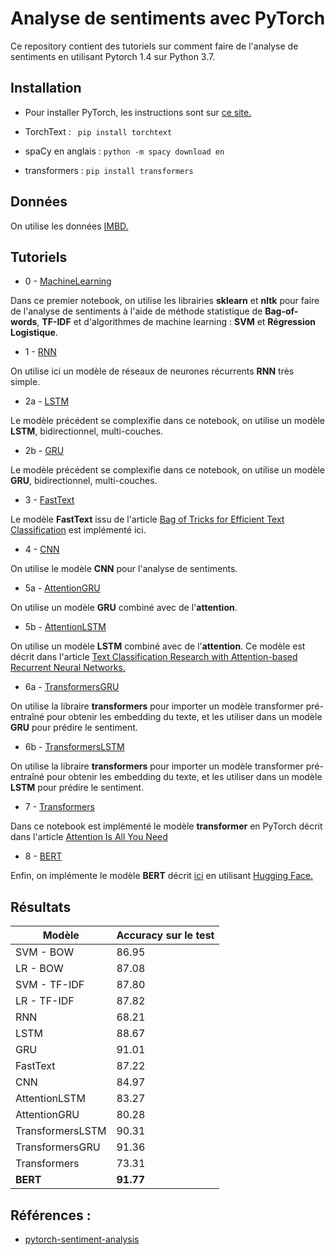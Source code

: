 # Analyse de sentiments avec PyTorch

Ce repository contient des tutoriels sur comment faire de l'analyse de sentiments en utilisant Pytorch 1.4 sur Python 3.7. 

## Installation 

 - Pour installer PyTorch, les instructions sont sur [ce site.](https://pytorch.org/get-started/locally/) 

 - TorchText : ` pip install torchtext`
 
 - spaCy en anglais : `python -m spacy download en`
 
 - transformers : `pip install transformers`
## Données

On utilise les données [IMBD.](https://ai.stanford.edu/~amaas/data/sentiment/)
## Tutoriels

 - 0 - [MachineLearning](https://github.com/aminaghoul/sentiment-analysis/blob/master/0-MachineLearning.ipynb) 
 
 Dans ce premier notebook, on utilise les librairies **sklearn** et **nltk** pour faire de l'analyse de sentiments à l'aide de méthode statistique de **Bag-of-words**, **TF-IDF** et d'algorithmes de machine learning : **SVM** et **Régression Logistique**.

 - 1 - [RNN](https://github.com/aminaghoul/sentiment-analysis/blob/master/1_RNN_Simple.ipynb)

On utilise ici un modèle de réseaux de neurones récurrents **RNN** très simple.

 - 2a - [LSTM](https://github.com/aminaghoul/sentiment-analysis/blob/master/2a_LSTM.ipynb)
 
 Le modèle précédent se complexifie dans ce notebook, on utilise un modèle **LSTM**, bidirectionnel, multi-couches. 
 
 - 2b - [GRU](https://github.com/aminaghoul/sentiment-analysis/blob/master/2b_GRU.ipynb)
 
 Le modèle précédent se complexifie dans ce notebook, on utilise un modèle **GRU**, bidirectionnel, multi-couches. 
 
 - 3 - [FastText](https://github.com/aminaghoul/sentiment-analysis/blob/master/3-FastText.ipynb)

Le modèle **FastText** issu de l'article [Bag of Tricks for Efficient Text Classification](https://arxiv.org/abs/1607.01759) est implémenté ici.

 - 4 - [CNN](https://github.com/aminaghoul/sentiment-analysis/blob/master/4-CNN.ipynb) 
 
On utilise le modèle **CNN** pour l'analyse de sentiments.
 
 - 5a - [AttentionGRU](https://github.com/aminaghoul/sentiment-analysis/blob/master/5a_AttentionGRU.ipynb) 
 
 On utilise un modèle **GRU** combiné avec de l'**attention**.
 
 - 5b - [AttentionLSTM](https://github.com/aminaghoul/sentiment-analysis/blob/master/5b_AttentionLSTM.ipynb) 
 
 On utilise un modèle **LSTM** combiné avec de l'**attention**. Ce modèle est décrit dans l'article [Text Classification Research with Attention-based Recurrent Neural Networks.](https://www.researchgate.net/publication/323130660_Text_Classification_Research_with_Attention-based_Recurrent_Neural_Networks)
 
 - 6a - [TransformersGRU](https://github.com/aminaghoul/sentiment-analysis/blob/master/6a-TransformersGRU.ipynb) 
 
On utilise la libraire **transformers** pour importer un modèle transformer pré-entraîné pour obtenir les embedding du texte, et les utiliser dans un modèle **GRU** pour prédire le sentiment.

 - 6b - [TransformersLSTM](https://github.com/aminaghoul/sentiment-analysis/blob/master/6b-TransformersLSTM.ipynb) 
 
On utilise la libraire **transformers** pour importer un modèle transformer pré-entraîné pour obtenir les embedding du texte, et les utiliser dans un modèle **LSTM** pour prédire le sentiment.
 
 - 7 - [Transformers](https://github.com/aminaghoul/sentiment-analysis/blob/master/7-Transorfmers.ipynb)
 
Dans ce notebook est implémenté le modèle **transformer** en PyTorch décrit dans l'article [Attention Is All You Need](https://arxiv.org/pdf/1706.03762v5.pdf)
 
  - 8 - [BERT](https://github.com/aminaghoul/sentiment-analysis/blob/master/8-BERT.ipynb)

 Enfin, on implémente le modèle **BERT** décrit [ici](https://arxiv.org/abs/1810.04805) en utilisant [Hugging Face.](https://github.com/huggingface/transformers) 
 
 ## Résultats
 
Modèle          |Accuracy sur le test|
----------------|--------------------|
SVM - BOW       | 86.95              |                    
LR - BOW        | 87.08              |                    
SVM - TF-IDF    | 87.80              |                    
LR - TF-IDF     | 87.82              | 
RNN             | 68.21              |  
LSTM            | 88.67              | 
GRU             | 91.01              |  
FastText        | 87.22              |  
CNN             | 84.97              |   
AttentionLSTM   | 83.27              |   
AttentionGRU    | 80.28              |    
TransformersLSTM| 90.31              |  
TransformersGRU | 91.36              |  
Transformers    | 73.31              |   
**BERT**            | **91.77**              | 

   
 ## Références : 
 
 - [pytorch-sentiment-analysis ](https://github.com/bentrevett/pytorch-sentiment-analysis#tutorials) 

